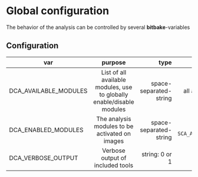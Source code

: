 # Global configuration

The behavior of the analysis can be controlled by several __bitbake__-variables

## Configuration

| var | purpose | type | default |
| ------------- |:-------------:| -----:| -----:|
| DCA_AVAILABLE_MODULES | List of all available modules, use to globally enable/disable modules | space-separated-string | all available modules
| DCA_ENABLED_MODULES | The analysis modules to be activated on images | space-separated-string | same as `SCA_AVAILABLE_MODULES`
| DCA_VERBOSE_OUTPUT | Verbose output of included tools | string: 0 or 1 | "0"

